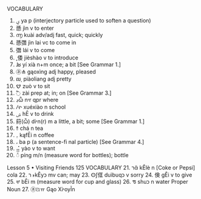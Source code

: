 VOCABULARY
 1. ؠ ya p (interjectory particle used to soften a question)
 2. 愻 jìn v to enter
 3. ൬ kuài adv/adj fast, quick; quickly
 4. 愻㣅 jìn lai vc to come in
 5. 㣅 lái v to come
 6. ˛倭 jièshào v to introduce
 7. ɺʁ yí xià n+m once; a bit [See Grammar 1.]
 8. ㋧⋔ gąoxìng adj happy, pleased
 9. ឍˌ piàoliang adj pretty
10. ࠈ zuò v to sit
11. ߱ zài prep at; in; on [See Grammar 3.]
12. ڊѽ nיr qpr where
13. Ⳇዮ xuéxiào n school
14. ۺ hĒ v to drink
15. 䈙(ѽ) diיn(r) m a little, a bit; some [See Grammar 1.]
16. ⥉ chá n tea
17. ٖ۔ kąfĒi n coffee
18. ، ba p (a sentence-fi nal particle) [See Grammar 4.]
19. ⣬ yào v to want
20. ᮁ píng m/n (measure word for bottles); bottle

Lesson 5 • Visiting Friends 125
VOCABULARY
21. רᾰ kĚlè n [Coke or Pepsi] cola
22. ר ˫kĚyכ mv can; may
23. ⵙʃ㑌 duìbuqכ v sorry
24. 倹 gĚi v to give
25. ቸ bĒi m (measure word for
 cup and glass)
26. ᖛ shuכ n water
Proper Noun
27. ㋧ଅㅠ Gąo XiיoyĨn